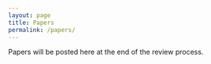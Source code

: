 ```yaml
---
layout: page
title: Papers
permalink: /papers/
---
```


Papers will be posted here at the end of the review process.